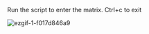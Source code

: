 Run the script to enter the matrix. 
Ctrl+c to exit

![ezgif-1-f017d846a9](https://github.com/user-attachments/assets/29ed18b5-3e97-47d1-b9c5-d544ba387e7b)

